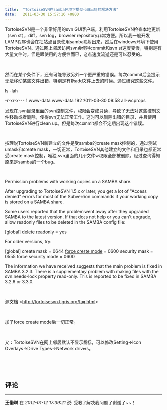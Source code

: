 ```yaml
---
title:  "TortoiseSVN在samba环境下提交代码出错的解决方法"
date:   2011-03-30 15:57:16 +0800
---
```


TortoiseSVN是一个非常好用的svn GUI客户端，利用TortoiseSVN检查本地更新（svn st），diff，svn log，browser repository非常方便。所以我一般开发LAMP程序也会在把站点目录使用samba映射出来，然后在windows环境下使用TortoiseSVN。通过网上邻居访问svn会使得commit和svn st速度变慢，特别是有大量文件时，但是跟使用的方便性而已，这点速度流逝还是可以忍受的。

&nbsp;

然而在某个条件下，还有可能导致另外一个更严重的错误。每次commit后会提示无法移动某些文件出错，特别是有新add文件上去的时候。通过研究这些文件。
<p lang="en-US">ls -lah</p>
-r-xr-x--- 1 www-data www-data 192 2011-03-30 09:58 all-wcprops

发现在.svn目录里面的svn控制文件，权限会变成只读，导致了无法对这些控制文件移动或者删除，使得svn无法正常工作。这时可以删除出错的目录，并且使用TortoiseSVN进行clean up。但是每次commit都会不定期出现这个错误。

&nbsp;

按理说TortoiseSVN新建立的文件是受samba的create mask控制的，通过测试umask和create mask，一切正常，TortoiseSVN其他建立的文件和目录也都正常受create mask控制，唯独.svn里面的几个文件w权限全部被删除。经过查询得知原来是samba的一个bug。

&nbsp;

Permission problems with working copies on a SAMBA share.

After upgrading to TortoiseSVN 1.5.x or later, you get a lot of "Access denied" errors for most of the Subversion commands if your working copy is stored on a SAMBA share.

Some users reported that the problem went away after they upgraded SAMBA to the latest version. If that does not help or you can't upgrade, allow readonly files to be deleted in the SAMBA config file:

[global]
<a href="http://us1.samba.org/samba/docs/man/manpages-3/smb.conf.5.html#DELETEREADONLY">delete readonly</a> = yes

For older versions, try:

[global]
create mask = 0644
<a href="http://us1.samba.org/samba/docs/man/manpages-3/smb.conf.5.html#FORCECREATEMODE">force create mode</a> = 0600
security mask = 0555
force security mode = 0600

The information we have received suggests that the main problem is fixed in SAMBA 3.2.3. There is a supplementary problem with making files with the svn:needs-lock property read-only. This is reported to be fixed in SAMBA 3.2.6 or 3.3.0.

&nbsp;

源文档 &lt;<a href="http://tortoisesvn.tigris.org/faq.html">http://tortoisesvn.tigris.org/faq.html</a>&gt;

&nbsp;

加了force create mode后一切正常。

&nbsp;

又：TortoiseSVN在网上邻居默认不显示图标，可以修改Setting-&gt;Icon Overlays-&gt;Drive Types-&gt;Network drivers。

&nbsp;

&nbsp;

## 评论

*****
**王偌琳** 在 *2012-01-12 17:39:21* 说: 受教了解决我问题了谢谢了~~！

